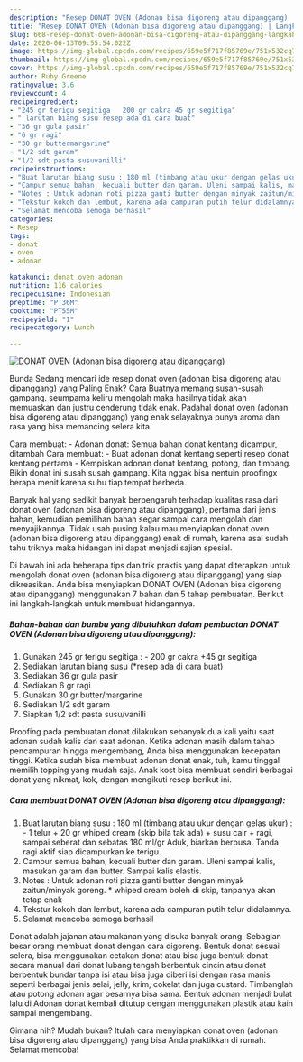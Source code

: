 ```yaml
---
description: "Resep DONAT OVEN (Adonan bisa digoreng atau dipanggang) | Langkah Membuat DONAT OVEN (Adonan bisa digoreng atau dipanggang) Yang Paling Enak"
title: "Resep DONAT OVEN (Adonan bisa digoreng atau dipanggang) | Langkah Membuat DONAT OVEN (Adonan bisa digoreng atau dipanggang) Yang Paling Enak"
slug: 668-resep-donat-oven-adonan-bisa-digoreng-atau-dipanggang-langkah-membuat-donat-oven-adonan-bisa-digoreng-atau-dipanggang-yang-paling-enak
date: 2020-06-13T09:55:54.022Z
image: https://img-global.cpcdn.com/recipes/659e5f717f85769e/751x532cq70/donat-oven-adonan-bisa-digoreng-atau-dipanggang-foto-resep-utama.jpg
thumbnail: https://img-global.cpcdn.com/recipes/659e5f717f85769e/751x532cq70/donat-oven-adonan-bisa-digoreng-atau-dipanggang-foto-resep-utama.jpg
cover: https://img-global.cpcdn.com/recipes/659e5f717f85769e/751x532cq70/donat-oven-adonan-bisa-digoreng-atau-dipanggang-foto-resep-utama.jpg
author: Ruby Greene
ratingvalue: 3.6
reviewcount: 4
recipeingredient:
- "245 gr terigu segitiga   200 gr cakra 45 gr segitiga"
- " larutan biang susu resep ada di cara buat"
- "36 gr gula pasir"
- "6 gr ragi"
- "30 gr buttermargarine"
- "1/2 sdt garam"
- "1/2 sdt pasta susuvanilli"
recipeinstructions:
- "Buat larutan biang susu : 180 ml (timbang atau ukur dengan gelas ukur) : 1 telur + 20 gr whiped cream (skip bila tak ada) + susu cair + ragi, sampai seberat dan sebatas 180 ml/gr Aduk, biarkan berbusa. Tanda ragi aktif siap dicampurkan ke terigu."
- "Campur semua bahan, kecuali butter dan garam. Uleni sampai kalis, masukan garam dan butter. Sampai kalis elastis."
- "Notes : Untuk adonan roti pizza ganti butter dengan minyak zaitun/minyak goreng. * whiped cream boleh di skip, tanpanya akan tetap enak"
- "Tekstur kokoh dan lembut, karena ada campuran putih telur didalamnya."
- "Selamat mencoba semoga berhasil"
categories:
- Resep
tags:
- donat
- oven
- adonan

katakunci: donat oven adonan 
nutrition: 116 calories
recipecuisine: Indonesian
preptime: "PT36M"
cooktime: "PT55M"
recipeyield: "1"
recipecategory: Lunch

---
```



![DONAT OVEN (Adonan bisa digoreng atau dipanggang)](https://img-global.cpcdn.com/recipes/659e5f717f85769e/751x532cq70/donat-oven-adonan-bisa-digoreng-atau-dipanggang-foto-resep-utama.jpg)

Bunda Sedang mencari ide resep donat oven (adonan bisa digoreng atau dipanggang) yang Paling Enak? Cara Buatnya memang susah-susah gampang. seumpama keliru mengolah maka hasilnya tidak akan memuaskan dan justru cenderung tidak enak. Padahal donat oven (adonan bisa digoreng atau dipanggang) yang enak selayaknya punya aroma dan rasa yang bisa memancing selera kita.

Cara membuat: - Adonan donat: Semua bahan donat kentang dicampur, ditambah Cara membuat: - Buat adonan donat kentang seperti resep donat kentang pertama - Kempiskan adonan donat kentang, potong, dan timbang. Bikin donat ini susah susah gampang. Kita nggak bisa nentuin proofingx berapa menit karena suhu tiap tempat berbeda.

Banyak hal yang sedikit banyak berpengaruh terhadap kualitas rasa dari donat oven (adonan bisa digoreng atau dipanggang), pertama dari jenis bahan, kemudian pemilihan bahan segar sampai cara mengolah dan menyajikannya. Tidak usah pusing kalau mau menyiapkan donat oven (adonan bisa digoreng atau dipanggang) enak di rumah, karena asal sudah tahu triknya maka hidangan ini dapat menjadi sajian spesial.


Di bawah ini ada beberapa tips dan trik praktis yang dapat diterapkan untuk mengolah donat oven (adonan bisa digoreng atau dipanggang) yang siap dikreasikan. Anda bisa menyiapkan DONAT OVEN (Adonan bisa digoreng atau dipanggang) menggunakan 7 bahan dan 5 tahap pembuatan. Berikut ini langkah-langkah untuk membuat hidangannya.

<!--inarticleads1-->

##### Bahan-bahan dan bumbu yang dibutuhkan dalam pembuatan DONAT OVEN (Adonan bisa digoreng atau dipanggang):

1. Gunakan 245 gr terigu segitiga : - 200 gr cakra +45 gr segitiga
1. Sediakan  larutan biang susu (*resep ada di cara buat)
1. Sediakan 36 gr gula pasir
1. Sediakan 6 gr ragi
1. Gunakan 30 gr butter/margarine
1. Sediakan 1/2 sdt garam
1. Siapkan 1/2 sdt pasta susu/vanilli


Proofing pada pembuatan donat dilakukan sebanyak dua kali yaitu saat adonan sudah kalis dan saat adonan. Ketika adonan masih dalam tahap pencampuran hingga mengembang, Anda bisa menggunakan kecepatan tinggi. Ketika sudah bisa membuat adonan donat enak, tuh, kamu tinggal memilih topping yang mudah saja. Anak kost bisa membuat sendiri berbagai donat yang nikmat, kok, dengan mengikuti resep berikut ini. 

<!--inarticleads2-->

##### Cara membuat DONAT OVEN (Adonan bisa digoreng atau dipanggang):

1. Buat larutan biang susu : 180 ml (timbang atau ukur dengan gelas ukur) : - 1 telur + 20 gr whiped cream (skip bila tak ada) + susu cair + ragi, sampai seberat dan sebatas 180 ml/gr Aduk, biarkan berbusa. Tanda ragi aktif siap dicampurkan ke terigu.
1. Campur semua bahan, kecuali butter dan garam. Uleni sampai kalis, masukan garam dan butter. Sampai kalis elastis.
1. Notes : Untuk adonan roti pizza ganti butter dengan minyak zaitun/minyak goreng. * whiped cream boleh di skip, tanpanya akan tetap enak
1. Tekstur kokoh dan lembut, karena ada campuran putih telur didalamnya.
1. Selamat mencoba semoga berhasil


Donat adalah jajanan atau makanan yang disuka banyak orang. Sebagian besar orang membuat donat dengan cara digoreng. Bentuk donat sesuai selera, bisa menggunakan cetakan donat atau bisa juga bentuk donat secara manual dari donat lubang tengah berbentuk cincin atau donat berbentuk bundar tanpa isi atau bisa juga diberi isi dengan rasa manis seperti berbagai jenis selai, jelly, krim, cokelat dan juga custard. Timbanglah atau potong adonan agar besarnya bisa sama. Bentuk adonan menjadi bulat lalu di Adonan donat kembali ditutup dengan menggunakan plastik atau kain sampai mengembang. 

Gimana nih? Mudah bukan? Itulah cara menyiapkan donat oven (adonan bisa digoreng atau dipanggang) yang bisa Anda praktikkan di rumah. Selamat mencoba!
